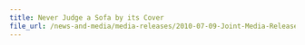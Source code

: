 ```yaml
---
title: Never Judge a Sofa by its Cover
file_url: /news-and-media/media-releases/2010-07-09-Joint-Media-Release.pdf
---
```

